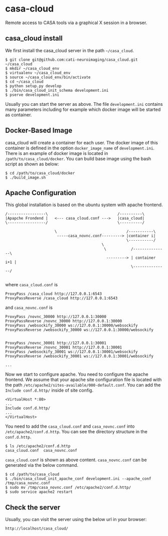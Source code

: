casa-cloud
==========

Remote access to CASA tools via a graphical X session in a browser.


casa_cloud install
-------------------------

We first install the casa_cloud server in the path `~/casa_cloud`.

```
$ git clone git@github.com:cati-neuroimaging/casa_cloud.git ~/casa_cloud
$ mkdir ~/casa_cloud_env
$ virtualenv ~/casa_cloud_env
$ source ~/casa_cloud_env/bin/activate
$ cd ~/casa_cloud
$ python setup.py develop
$ ./bin/casa_cloud_init_schema development.ini
$ pserve development.ini
```

Usually you can start the server as above. The file `development.ini` contains many parameters including for example which docker image will be started as container.

Docker-Based Image
-----------------------------

casa_cloud will create a container for each user. The docker image of this container is defined in the option `docker_image_name` of `development.ini`. There is an example of docker image is located in `/path/to/casa_cloud/docker`. You can build base image using the bash script as shown as below:

```
$ cd /path/to/casa_cloud/docker
$ ./build_image.sh
```

Apache Configuration
------------------------------

This global installation is based on the ubuntu system with apache frontend.


```
/-----------------\                               /----------\
|Apapche Frondend |   <--- casa_cloud.conf --->   |casa_cloud|
\-----------------/                               \----------/

                      \                               /-----------\
                       -----casa_novnc.conf---------> |container i|
                                                      \-----------/
                                           \
                                            \           /---------------\
                                             ---------> | container i+1 |
                                                        \---------------/
                     
```

where `casa_cloud.conf` is 

```
ProxyPass /casa_cloud http://127.0.0.1:6543
ProxyPassReverse /casa_cloud http://127.0.0.1:6543
```

and `casa_novnc.conf` is 

```
ProxyPass /novnc_30000 http://127.0.0.1:30000
ProxyPassReverse /novnc_30000 http://127.0.0.1:30000
ProxyPass /websockify_30000 ws://127.0.0.1:30000/websockify
ProxyPassReverse /websockify_30000 ws://127.0.0.1:30000/websockify


ProxyPass /novnc_30001 http://127.0.0.1:30001
ProxyPassReverse /novnc_30001 http://127.0.0.1:30001
ProxyPass /websockify_30001 ws://127.0.0.1:30001/websockify
ProxyPassReverse /websockify_30001 ws://127.0.0.1:30001/websockify

...
```

Now we start to configure apache. You need to configure the apache frontend. We assume that your apache site configuration file is located with the path `/etc/apache2/sites-available/000-default.conf`. You can add the `Include conf.d.http/` inside of site config.

```
<VirtualHost *:80>
...
Include conf.d.http/
...
</VirtualHost>
```

You need to add the `casa_cloud.conf` and `casa_novnc.conf` into `/etc/apache2/conf.d.http`. You can see the directory structure in the `conf.d.http`.

```
$ ls /etc/apache2/conf.d.http
casa_cloud.conf  casa_novnc.conf
```

`casa_cloud.conf` is shown as above content. `casa_novnc.conf` can be generated via the below command.

```
$ cd /path/to/casa_cloud
$ ./bin/casa_cloud_init_apache_conf development.ini --apache_conf /tmp/casa_novnc.conf
$ sudo mv /tmp/casa_novnc.conf /etc/apache2/conf.d.http/
$ sudo service apache2 restart
```


Check the server
---------------

Usually, you can visit the server using the below url in your browser:

```
http://localhost/casa_cloud/
```
